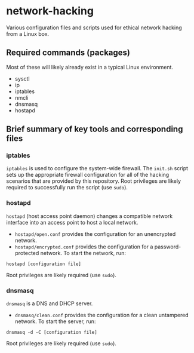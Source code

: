 # network-hacking
Various configuration files and scripts used for ethical network hacking from a Linux box.

## Required commands (packages)
Most of these will likely already exist in a typical Linux environment.
- sysctl
- ip
- iptables
- nmcli
- dnsmasq
- hostapd

## Brief summary of key tools and corresponding files

### iptables
`iptables` is used to configure the system-wide firewall.
The `init.sh` script sets up the appropriate firewall configuration for all of the hacking scenarios that are provided by this repository.
Root privileges are likely required to successfully run the script (use `sudo`).

### hostapd
`hostapd` (host access point daemon) changes a compatible network interface into an access point to host a local network.
- `hostapd/open.conf` provides the configuration for an unencrypted network.
- `hostapd/encrypted.conf` provides the configuration for a password-protected network.
To start the network, run:
```
hostapd [configuration file]
```
Root privileges are likely required (use `sudo`).

### dnsmasq
`dnsmasq` is a DNS and DHCP server.
- `dnsmasq/clean.conf` provides the configuration for a clean untampered network.
To start the server, run:
```
dnsmasq -d -C [configuration file]
```
Root privileges are likely required (use `sudo`).
